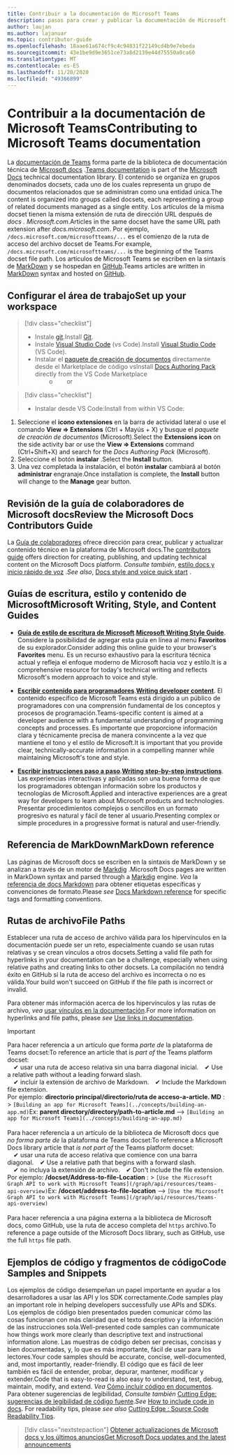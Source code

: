 ```yaml
---
title: Contribuir a la documentación de Microsoft Teams
description: pasos para crear y publicar la documentación de Microsoft Teams
author: laujan
ms.author: lajanuar
ms.topic: contributor-guide
ms.openlocfilehash: 18aae61a674cf9c4c94831f22149cd4b9e7ebeda
ms.sourcegitcommit: 43e1be9d9e3651ce73a8d2139e44d75550a0ca60
ms.translationtype: MT
ms.contentlocale: es-ES
ms.lasthandoff: 11/20/2020
ms.locfileid: "49366899"
---
```

# <a name="contributing-to-microsoft-teams-documentation"></a><span data-ttu-id="7cc73-103">Contribuir a la documentación de Microsoft Teams</span><span class="sxs-lookup"><span data-stu-id="7cc73-103">Contributing to Microsoft Teams documentation</span></span>

<span data-ttu-id="7cc73-104">La [documentación de Teams](/microsoftteams/platform/overview) forma parte de la biblioteca de documentación técnica de [Microsoft docs](https://docs.microsoft.com/) .</span><span class="sxs-lookup"><span data-stu-id="7cc73-104">[Teams documentation](/microsoftteams/platform/overview) is part of the [Microsoft Docs](https://docs.microsoft.com/) technical documentation library.</span></span> <span data-ttu-id="7cc73-105">El contenido se organiza en grupos denominados docsets, cada uno de los cuales representa un grupo de documentos relacionados que se administran como una entidad única.</span><span class="sxs-lookup"><span data-stu-id="7cc73-105">The content is organized into groups called docsets, each representing a group of related documents managed as a single entity.</span></span> <span data-ttu-id="7cc73-106">Los artículos de la misma docset tienen la misma extensión de ruta de dirección URL después de *docs <span></span> . Microsoft.com*.</span><span class="sxs-lookup"><span data-stu-id="7cc73-106">Articles in the same docset have the same URL path extension after *docs<span></span>.microsoft.com*.</span></span>  <span data-ttu-id="7cc73-107">Por ejemplo,  `/docs.microsoft.com/microsoftteams/...`   es el comienzo de la ruta de acceso del archivo docset de Teams.</span><span class="sxs-lookup"><span data-stu-id="7cc73-107">For example,  `/docs.microsoft.com/microsoftteams/...`   is the beginning of the Teams docset file path.</span></span> <span data-ttu-id="7cc73-108">Los artículos de Microsoft Teams se escriben en la sintaxis de  [MarkDown](#markdown-reference) y se hospedan en [GitHub](https://github.com/MicrosoftDocs/msteams-docs/tree/master/msteams-platform).</span><span class="sxs-lookup"><span data-stu-id="7cc73-108">Teams articles are written in  [MarkDown](#markdown-reference) syntax and hosted on [GitHub](https://github.com/MicrosoftDocs/msteams-docs/tree/master/msteams-platform).</span></span>

## <a name="set-up-your-workspace"></a><span data-ttu-id="7cc73-109">Configurar el área de trabajo</span><span class="sxs-lookup"><span data-stu-id="7cc73-109">Set up your workspace</span></span>

> [!div class="checklist"]
>
> * <span data-ttu-id="7cc73-110">Instale [git](https://git-scm.com/book/en/v2/Getting-Started-Installing-Git).</span><span class="sxs-lookup"><span data-stu-id="7cc73-110">Install [Git](https://git-scm.com/book/en/v2/Getting-Started-Installing-Git).</span></span>
> * <span data-ttu-id="7cc73-111">Instale [Visual Studio Code](https://code.visualstudio.com/) (vs Code).</span><span class="sxs-lookup"><span data-stu-id="7cc73-111">Install [Visual Studio Code](https://code.visualstudio.com/) (VS Code).</span></span>
> * <span data-ttu-id="7cc73-112">Instalar el [paquete de creación de documentos](https://marketplace.visualstudio.com/items?itemName=docsmsft.docs-authoring-pack) directamente desde el Marketplace de código vs</span><span class="sxs-lookup"><span data-stu-id="7cc73-112">Install [Docs Authoring Pack](https://marketplace.visualstudio.com/items?itemName=docsmsft.docs-authoring-pack) directly from the VS Code Marketplace</span></span>
<br><span data-ttu-id="7cc73-113">&emsp;&emsp; o</span><span class="sxs-lookup"><span data-stu-id="7cc73-113">&emsp;&emsp; or</span></span>

> [!div class="checklist"]
>
> * <span data-ttu-id="7cc73-114">Instalar desde VS Code:</span><span class="sxs-lookup"><span data-stu-id="7cc73-114">Install from within VS Code:</span></span>

   1. <span data-ttu-id="7cc73-115">Seleccione el **icono extensiones** en la barra de actividad lateral o use el comando **View => Extensions** (Ctrl + Mayús + X) y busque el *paquete de creación de documentos* (Microsoft).</span><span class="sxs-lookup"><span data-stu-id="7cc73-115">Select the **Extensions icon** on the side activity bar or use the **View => Extensions** command (Ctrl+Shift+X) and search for the *Docs Authoring Pack* (Microsoft).</span></span>
   1. <span data-ttu-id="7cc73-116">Seleccione el botón **instalar** .</span><span class="sxs-lookup"><span data-stu-id="7cc73-116">Select the **Install** button.</span></span>
   1. <span data-ttu-id="7cc73-117">Una vez completada la instalación, el botón **instalar** cambiará al botón **administrar** engranaje.</span><span class="sxs-lookup"><span data-stu-id="7cc73-117">Once installation is complete, the **Install** button will change to the **Manage** gear button.</span></span>

## <a name="review-the-microsoft-docs-contributors-guide"></a><span data-ttu-id="7cc73-118">Revisión de la guía de colaboradores de Microsoft docs</span><span class="sxs-lookup"><span data-stu-id="7cc73-118">Review the Microsoft Docs Contributors Guide</span></span>

<span data-ttu-id="7cc73-119">La [Guía de colaboradores](/contribute) ofrece dirección para crear, publicar y actualizar contenido técnico en la plataforma de Microsoft docs.</span><span class="sxs-lookup"><span data-stu-id="7cc73-119">The [contributors guide](/contribute) offers direction for creating, publishing, and updating technical content on the Microsoft Docs platform.</span></span> <span data-ttu-id="7cc73-120">*Consulte también*, [estilo docs y inicio rápido de voz](/contribute/style-quick-start) .</span><span class="sxs-lookup"><span data-stu-id="7cc73-120">*See also*, [Docs style and voice quick start](/contribute/style-quick-start) .</span></span>

## <a name="microsoft-writing-style-and-content-guides"></a><span data-ttu-id="7cc73-121">Guías de escritura, estilo y contenido de Microsoft</span><span class="sxs-lookup"><span data-stu-id="7cc73-121">Microsoft Writing, Style, and Content Guides</span></span>

* <span data-ttu-id="7cc73-122">**[Guía de estilo de escritura de Microsoft](/style-guide/welcome)**.</span><span class="sxs-lookup"><span data-stu-id="7cc73-122">**[Microsoft Writing Style Guide](/style-guide/welcome)**.</span></span> <span data-ttu-id="7cc73-123">Considere la posibilidad de agregar esta guía en línea al menú **Favoritos** de su explorador.</span><span class="sxs-lookup"><span data-stu-id="7cc73-123">Consider adding this online guide  to your browser's **Favorites** menu.</span></span> <span data-ttu-id="7cc73-124">Es un recurso exhaustivo para la escritura técnica actual y refleja el enfoque moderno de Microsoft hacia voz y estilo.</span><span class="sxs-lookup"><span data-stu-id="7cc73-124">It is a comprehensive resource for today's technical writing and reflects Microsoft's modern approach to voice and style.</span></span>

* <span data-ttu-id="7cc73-125">**[Escribir contenido para programadores](/style-guide/developer-content/)**.</span><span class="sxs-lookup"><span data-stu-id="7cc73-125">**[Writing developer content](/style-guide/developer-content/)**.</span></span> <span data-ttu-id="7cc73-126">El contenido específico de Microsoft Teams está dirigido a un público de programadores con una comprensión fundamental de los conceptos y procesos de programación.</span><span class="sxs-lookup"><span data-stu-id="7cc73-126">Teams-specific content is aimed at a developer audience with a fundamental understanding of programming concepts and processes.</span></span> <span data-ttu-id="7cc73-127">Es importante que proporcione información clara y técnicamente precisa de manera convincente a la vez que mantiene el tono y el estilo de Microsoft.</span><span class="sxs-lookup"><span data-stu-id="7cc73-127">It is important that you provide clear, technically-accurate information in a compelling manner while maintaining Microsoft's tone and style.</span></span>

* <span data-ttu-id="7cc73-128">**[Escribir instrucciones paso a paso](/style-guide/procedures-instructions/writing-step-by-step-instructions)**.</span><span class="sxs-lookup"><span data-stu-id="7cc73-128">**[Writing step-by-step instructions](/style-guide/procedures-instructions/writing-step-by-step-instructions)**.</span></span> <span data-ttu-id="7cc73-129">Las experiencias interactivas y aplicadas son una buena forma de que los programadores obtengan información sobre los productos y tecnologías de Microsoft.</span><span class="sxs-lookup"><span data-stu-id="7cc73-129">Applied and interactive experiences are a great way for developers to learn about Microsoft products and technologies.</span></span> <span data-ttu-id="7cc73-130">Presentar procedimientos complejos o sencillos en un formato progresivo es natural y fácil de tener al usuario.</span><span class="sxs-lookup"><span data-stu-id="7cc73-130">Presenting complex or simple procedures in a progressive format is natural and user-friendly.</span></span>

## <a name="markdown-reference"></a><span data-ttu-id="7cc73-131">Referencia de MarkDown</span><span class="sxs-lookup"><span data-stu-id="7cc73-131">MarkDown reference</span></span>

 <span data-ttu-id="7cc73-132">Las páginas de Microsoft docs se escriben en la sintaxis de MarkDown y se analizan a través de un motor de [Markdig](https://github.com/lunet-io/markdig) .</span><span class="sxs-lookup"><span data-stu-id="7cc73-132">Microsoft Docs pages are written in MarkDown syntax and parsed through a [Markdig](https://github.com/lunet-io/markdig) engine.</span></span> <span data-ttu-id="7cc73-133">*Vea* la [referencia de docs Markdown](/contribute/markdown-reference) para obtener etiquetas específicas y convenciones de formato.</span><span class="sxs-lookup"><span data-stu-id="7cc73-133">Please *see* [Docs Markdown reference](/contribute/markdown-reference) for specific tags and formatting conventions.</span></span>

## <a name="file-paths"></a><span data-ttu-id="7cc73-134">Rutas de archivo</span><span class="sxs-lookup"><span data-stu-id="7cc73-134">File Paths</span></span>

<span data-ttu-id="7cc73-135">Establecer una ruta de acceso de archivo válida para los hipervínculos en la documentación puede ser un reto, especialmente cuando se usan rutas relativas y se crean vínculos a otros docsets.</span><span class="sxs-lookup"><span data-stu-id="7cc73-135">Setting a valid file path for hyperlinks in your documentation can be a challenge, especially when using relative paths and creating links to other docsets.</span></span>  <span data-ttu-id="7cc73-136">La compilación no tendrá éxito en GitHub si la ruta de acceso del archivo es incorrecta o no es válida.</span><span class="sxs-lookup"><span data-stu-id="7cc73-136">Your build won't succeed on GitHub if the file path is incorrect or invalid.</span></span>

<span data-ttu-id="7cc73-137">Para obtener más información acerca de los hipervínculos y las rutas de archivo, *vea* [usar vínculos en la documentación](/contribute/how-to-write-links).</span><span class="sxs-lookup"><span data-stu-id="7cc73-137">For more information on  hyperlinks and file paths, please *see* [Use links in documentation](/contribute/how-to-write-links).</span></span>

>[!IMPORTANT]
> <span data-ttu-id="7cc73-138">Para hacer referencia a un artículo que forma *parte de* la plataforma de Teams docset:</span><span class="sxs-lookup"><span data-stu-id="7cc73-138">To reference an article that is *part of* the Teams platform docset:</span></span><br>
> <span data-ttu-id="7cc73-139">&emsp;&#x2714; usar una ruta de acceso relativa sin una barra diagonal inicial.</span><span class="sxs-lookup"><span data-stu-id="7cc73-139">&emsp;&#x2714; Use a relative path without a leading forward slash.</span></span><br>
> <span data-ttu-id="7cc73-140">&emsp;&#x2714; incluir la extensión de archivo de Markdown.</span><span class="sxs-lookup"><span data-stu-id="7cc73-140">&emsp;&#x2714; Include the Markdown file extension.</span></span><br>
><span data-ttu-id="7cc73-141">Por ejemplo:  **directorio principal/directorio/ruta de acceso-a-article. MD** : > `[Building an app for Microsoft Teams](../concepts/building-an-app.md)`</span><span class="sxs-lookup"><span data-stu-id="7cc73-141">Ex:  **parent directory/directory/path-to-article.md** —> `[Building an app for Microsoft Teams](../concepts/building-an-app.md)`</span></span> <br><br>
> <span data-ttu-id="7cc73-142">Para hacer referencia a un artículo de la biblioteca de Microsoft docs que *no forma parte de* la plataforma de Teams docset:</span><span class="sxs-lookup"><span data-stu-id="7cc73-142">To reference a Microsoft Docs library article that *is not part of* the Teams platform docset:</span></span><br>
> <span data-ttu-id="7cc73-143">&emsp;&#x2714; usar una ruta de acceso relativa que comience con una barra diagonal.</span><span class="sxs-lookup"><span data-stu-id="7cc73-143">&emsp;&#x2714; Use a relative path that begins with a forward slash.</span></span><br>
> <span data-ttu-id="7cc73-144">&emsp;&#x2714; no incluya la extensión de archivo.</span><span class="sxs-lookup"><span data-stu-id="7cc73-144">&emsp;&#x2714; Don't include the file extension.</span></span> <br> <span data-ttu-id="7cc73-145">Por ejemplo:  **/docset/Address-to-file-Location** : > `[Use the Microsoft Graph API to work with Microsoft Teams](/graph/api/resources/teams-api-overview)`</span><span class="sxs-lookup"><span data-stu-id="7cc73-145">Ex:  **/docset/address-to-file-location** —> `[Use the Microsoft Graph API to work with Microsoft Teams](/graph/api/resources/teams-api-overview)`</span></span><br><br>
> <span data-ttu-id="7cc73-146">Para hacer referencia a una página externa a la biblioteca de Microsoft docs, como GitHub, use la ruta de acceso completa del `https` archivo.</span><span class="sxs-lookup"><span data-stu-id="7cc73-146">To reference a page outside of the Microsoft Docs library, such as GitHub, use the full `https` file path.</span></span><br>

## <a name="code-samples-and-snippets"></a><span data-ttu-id="7cc73-147">Ejemplos de código y fragmentos de código</span><span class="sxs-lookup"><span data-stu-id="7cc73-147">Code Samples and Snippets</span></span>

<span data-ttu-id="7cc73-148">Los ejemplos de código desempeñan un papel importante en ayudar a los desarrolladores a usar las API y los SDK correctamente.</span><span class="sxs-lookup"><span data-stu-id="7cc73-148">Code samples play an important role in helping developers successfully use APIs and SDKs.</span></span> <span data-ttu-id="7cc73-149">Los ejemplos de código bien presentados pueden comunicar cómo las cosas funcionan con más claridad que el texto descriptivo y la información de las instrucciones sola.</span><span class="sxs-lookup"><span data-stu-id="7cc73-149">Well-presented code samples can communicate how things work more clearly than descriptive text and instructional information alone.</span></span> <span data-ttu-id="7cc73-150">Las muestras de código deben ser precisas, concisas y bien documentadas, y, lo que es más importante, fácil de usar para los lectores.</span><span class="sxs-lookup"><span data-stu-id="7cc73-150">Your code samples should be accurate, concise, well-documented, and, most importantly, reader-friendly.</span></span> <span data-ttu-id="7cc73-151">El código que es fácil de leer también es fácil de entender, probar, depurar, mantener, modificar y extender.</span><span class="sxs-lookup"><span data-stu-id="7cc73-151">Code that is easy-to-read is also easy to understand, test, debug, maintain, modify, and extend.</span></span> <span data-ttu-id="7cc73-152">*Vea* [Cómo incluir código en documentos](/contribute/code-in-docs). Para obtener sugerencias de legibilidad, *Consulte también* [Cutting Edge: sugerencias de legibilidad de código fuente](/archive/msdn-magazine/2014/october/cutting-edge-source-code-readability-tips).</span><span class="sxs-lookup"><span data-stu-id="7cc73-152">*See* [How to include code in docs](/contribute/code-in-docs). For readability tips, please *see also* [Cutting Edge : Source Code Readability Tips](/archive/msdn-magazine/2014/october/cutting-edge-source-code-readability-tips).</span></span>

> [!div class="nextstepaction"]
> [<span data-ttu-id="7cc73-153">Obtener actualizaciones de Microsoft docs y los últimos anuncios</span><span class="sxs-lookup"><span data-stu-id="7cc73-153">Get Microsoft Docs updates and the latest announcements</span></span>](/teamblog)
